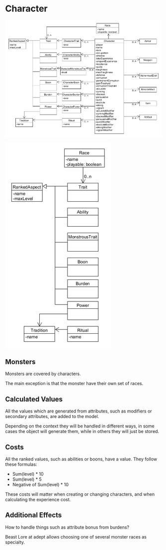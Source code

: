 # Character

![](../img/diagram/character.png)

![](../img/diagram/character_aspect.png)

## Monsters

Monsters are covered by characters.

The main exception is that the monster have their own set of races.

## Calculated Values

All the values which are generated from attributes, such as modifiers or secondary attributes, are added to the model.

Depending on the context they will be handled in different ways, in some cases the object will generate them, while in others they will just be stored.

## Costs

All the ranked values, such as abilities or boons, have a value. They follow these formulas:

* Sum(level) * 10
* Sum(level) * 5
* Negative of Sum(level) * 10

These costs will matter when creating or changing characters, and when calculating the experience cost.

## Additional Effects

How to handle things such as attribute bonus from burdens?

Beast Lore at adept allows choosing one of several monster races as specialty.
